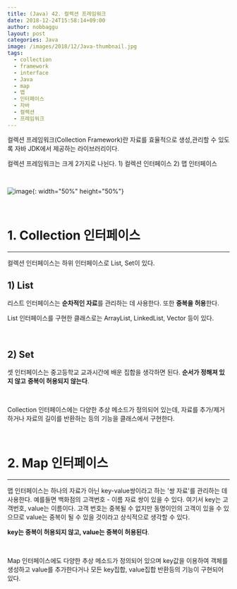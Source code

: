 ```yaml
---
title: (Java) 42. 컬렉션 프레임워크
date: 2018-12-24T15:58:14+09:00
author: nobbaggu
layout: post
categories: Java
image: /images/2018/12/Java-thumbnail.jpg
tags:
  - collection
  - framework
  - interface
  - Java
  - map
  - 맵
  - 인터페이스
  - 자바
  - 컬렉션
  - 프레임워크
---
```

컬렉션 프레임워크(Collection Framework)란 자료를 효율적으로 생성,관리할 수 있도록 자바 JDK에서 제공하는 라이브러리이다.

컬렉션 프레임워크는 크게 2가지로 나뉜다. 1) 컬렉션 인터페이스 2) 맵 인터페이스

&nbsp;

![image](https://nobbaggu.github.io/images/2018/12/no-name-39.jpg){: width="50%" height="50%"}

&nbsp;

# 1. Collection 인터페이스

* * *

컬렉션 인터페이스는 하위 인터페이스로 List, Set이 있다.

## 1) List

리스트 인터페이스는 **순차적인 자료**를 관리하는 데 사용한다. 또한 **중복을 허용**한다.

List 인터페이스를 구현한 클래스로는 ArrayList, LinkedList, Vector 등이 있다.

&nbsp;

## 2) Set

셋 인터페이스는 중고등학교 교과시간에 배운 집합을 생각하면 된다. **순서가 정해져 있지 않고** **중복이 허용되지 않는다**.

&nbsp;

Collection 인터페이스에는 다양한 추상 메소드가 정의되어 있는데, 자료를 추가/제거 하거나 자료의 길이를 반환하는 등의 기능을 클래스에서 구현한다.

&nbsp;

# 2. Map 인터페이스

* * *

맵 인터페이스는 하나의 자료가 아닌 key-value쌍이라고 하는 '쌍 자료'를 관리하는 데 사용한다. 예를들면 백화점의 고객번호 - 이름 자료 쌍이 있을 수 있다. 여기서 key는 고객번호, value는 이름이다. 고객 번호는 중복될 수 없지만 동명이인의 고객이 있을 수 있으므로 value는 중복이 될 수 있을 것이라고 상식적으로 생각할 수 있다.

**key는 중복이 허용되지 않고, value는 중복이 허용된다**.

&nbsp;

Map 인터페이스에도 다양한 추상 메소드가 정의되어 있으며 key값을 이용하여 객체를 생성하고 value를 추가한다거나 모든 key집합, value집합 반환등의 기능이 구현되어 있다.